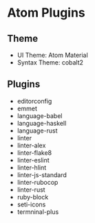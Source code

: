 # Atom Plugins

## Theme

- UI Theme: Atom Material
- Syntax Theme: cobalt2

## Plugins

- editorconfig
- emmet
- language-babel
- language-haskell
- language-rust
- linter
- linter-alex
- linter-flake8
- linter-eslint
- linter-hlint
- linter-js-standard
- linter-rubocop
- linter-rust
- ruby-block
- seti-icons
- termninal-plus
